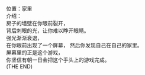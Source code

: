 位置：家里  
介绍：  
房子的墙壁在你眼前裂开，  
背后刺眼的光，让你难以睁开眼睛。  
强光渐渐衰退，  
在你眼前出现了一个屏幕，
然后你发现自己在自己的家里。  
屏幕里的正是这个游戏，  
你坚信有朝一日会把这个手头上的游戏完成。  
(THE END)  

